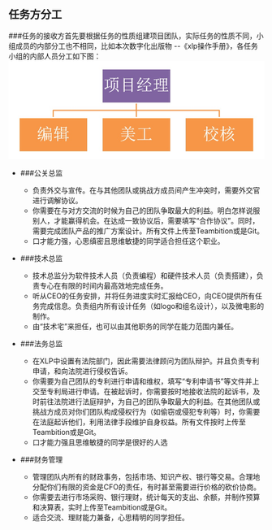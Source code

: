## 任务方分工

###任务的接收方首先要根据任务的性质组建项目团队，实际任务的性质不同，小组成员的内部分工也不相同，比如本次数字化出版物 --《xlp操作手册》，各任务小组的内部人员分工如下图：
![组织构架图](../assets/wuguoqiang/zzgj002.jpg)

+ ###公关总监
    + 负责外交与宣传。在与其他团队或挑战方成员间产生冲突时，需要外交官进行调解协议。
    + 你需要在与对方交流的时候为自己的团队争取最大的利益。明白怎样说服别人，才能赢得机会。在达成一致协议后，需要填写“合作协议”。同时，需要完成团队产品的推广方案设计。所有文件上传至Teambition或是Git。
    + 口才能力强，心思缜密且思维敏捷的同学适合担任这个职业。

+ ###技术总监
	+ 技术总监分为软件技术人员（负责编程）和硬件技术人员（负责搭建），负责专心在有限的时间内最高效地完成任务。
	+ 听从CEO的任务安排，并将任务进度实时汇报给CEO，向CEO提供所有任务完成信息。负责组内所有设计任务（如logo和组名设计），以及微电影的制作。
	+ 由“技术宅”来担任，也可以由其他职务的同学在能力范围内兼任。

+ ###法务总监
	+ 在XLP中设置有法院部门，因此需要法律顾问为团队辩护。并且负责专利申请，和向法院进行侵权告诉。
	+ 你需要为自己团队的专利进行申请和维权，填写“专利申请书”等文件并上交至专利局进行申请。在被起诉时，你需要按时地接收法院的起诉书，及时前往法院进行法庭辩护，为自己的团队争取最大的利益。在其他团队或挑战方成员对你们团队构成侵权行为（如偷窃或侵犯专利等）时，你需要在法庭起诉他们，利用法律手段维护自身权益。所有文件按时上传至Teambition或是Git。
	+ 口才能力强且思维敏捷的同学是很好的人选

+ ###财务管理
	+ 管理团队内所有的财政事务，包括市场、知识产权、银行等交易。合理地分配你们有限的资金是CFO的责任，有时甚至需要进行价格的砍价协商。
	+ 你需要去进行市场采购、银行理财，统计每天的支出、余额，并制作预算和决算表，实时上传至Teambition或是Git。
	+ 适合交流、理财能力兼备，心思精明的同学担任。

